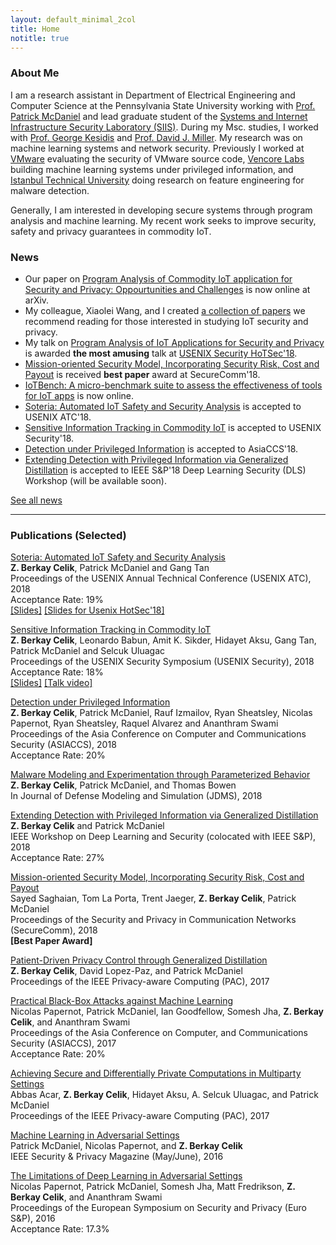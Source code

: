 ```yaml
---
layout: default_minimal_2col
title: Home
notitle: true
---
```

### About Me
I am a research assistant in Department of Electrical Engineering and Computer Science at the Pennsylvania State University working with [Prof. Patrick McDaniel](http://www.patrickmcdaniel.org/) and lead graduate student of the [Systems and Internet Infrastructure Security Laboratory (SIIS)](http://siis.cse.psu.edu/). During my Msc. studies, I worked with [Prof. George Kesidis](http://www.cse.psu.edu/~gik2/) and [Prof. David J. Miller](http://www.ee.psu.edu/directory/FacultyInfo/Miller/MillerProfilePage.aspx). My research was on machine learning systems and network security. Previously I worked at [VMware](https://www.vmware.com/) evaluating the security of VMware source code, [Vencore Labs](https://www.perspectalabs.com/) building machine learning systems under privileged information, and [Istanbul Technical University](http://www.itu.edu.tr/en/) doing research on feature engineering for malware detection.
 
Generally, I am interested in developing secure systems through program analysis and machine learning. My recent work seeks to improve security, safety and privacy guarantees in commodity IoT. 

### News
- Our paper on [Program Analysis of Commodity IoT application for Security and Privacy: Oppourtunities and Challenges](https://arxiv.org/pdf/1809.06962.pdf) is now online at arXiv. 
- My colleague, Xiaolei Wang, and I created [a collection of papers](https://github.com/Beerkay/IoTResearch/blob/master/README.md) we recommend reading for those interested in studying IoT security and privacy.
- My talk on [Program Analysis of IoT Applications for Security and Privacy](https://www.usenix.org/sites/default/files/conference/protected-files/hotsec18_slides_celik.pdf) is awarded **the most amusing** talk at [USENIX Security HoTSec'18](https://www.usenix.org/conference/hotsec18/summit-program).
- [Mission-oriented Security Model, Incorporating Security Risk, Cost and Payout](http://securecomm.org/full-program/) is received **best paper** award at SecureComm'18.
- [IoTBench: A micro-benchmark suite to assess the effectiveness of tools for IoT apps](https://github.com/IoTBench/IoTBench-test-suite) is now online.
- [Soteria: Automated IoT Safety and Security Analysis](https://www.usenix.org/system/files/conference/atc18/atc18-celik.pdf) is accepted to USENIX ATC'18.
- [Sensitive Information Tracking in Commodity IoT](https://www.usenix.org/system/files/conference/usenixsecurity18/sec18-celik.pdf) is accepted to USENIX Security'18.
- [Detection under Privileged Information](https://arxiv.org/abs/1603.09638) is accepted to AsiaCCS'18.
- [Extending Detection with Privileged Information via Generalized Distillation](https://beerkay.github.io/) is accepted to IEEE S&P'18 Deep Learning Security (DLS) Workshop (will be available soon).

[See all news](/pages/news)

---

### Publications (Selected)
[Soteria: Automated IoT Safety and Security Analysis](https://www.usenix.org/system/files/conference/atc18/atc18-celik.pdf)<br />
**Z. Berkay Celik**, Patrick McDaniel and Gang Tan<br />
Proceedings of the USENIX Annual Technical Conference (USENIX ATC), 2018<br />
Acceptance Rate: 19% <br />
[[Slides]](https://www.usenix.org/sites/default/files/conference/protected-files/atc18_slides_celik.pdf) [[Slides for Usenix HotSec'18]](https://www.usenix.org/sites/default/files/conference/protected-files/hotsec18_slides_celik.pdf)

[Sensitive Information Tracking in Commodity IoT](https://www.usenix.org/system/files/conference/usenixsecurity18/sec18-celik.pdf)<br />
**Z. Berkay Celik**,  Leonardo Babun, Amit K. Sikder, Hidayet Aksu, Gang Tan, Patrick McDaniel and Selcuk Uluagac<br />
Proceedings of the USENIX Security Symposium (USENIX Security), 2018<br />
Acceptance Rate: 18% <br />
[[Slides]](https://www.usenix.org/sites/default/files/conference/protected-files/security18_slides_celik.pdf) [[Talk video]](https://www.youtube.com/watch?v=ggsoDoOBdTo)

[Detection under Privileged Information](https://arxiv.org/pdf/1603.09638.pdf)<br />
**Z. Berkay Celik**,  Patrick McDaniel, Rauf Izmailov, Ryan Sheatsley, Nicolas Papernot, Ryan Sheatsley, Raquel Alvarez and Ananthram Swami<br />
Proceedings of the Asia Conference on Computer and Communications Security (ASIACCS), 2018<br />
Acceptance Rate: 20%

[Malware Modeling and Experimentation through Parameterized Behavior](https://beerkay.github.io/papers/Celik17_JDMS.pdf)<br />
**Z. Berkay Celik**, Patrick McDaniel, and Thomas Bowen<br />
In Journal of Defense Modeling and Simulation (JDMS), 2018

[Extending Detection with Privileged Information via Generalized Distillation](https://arxiv.org/pdf/1603.09638.pdf)<br />
**Z. Berkay Celik** and Patrick McDaniel<br />
IEEE Workshop on Deep Learning and Security (colocated with IEEE S&P), 2018<br />
Acceptance Rate: 27%

[Mission-oriented Security Model, Incorporating Security Risk, Cost and Payout](http://securecomm.org/full-program/)<br />
Sayed Saghaian, Tom La Porta, Trent Jaeger, **Z. Berkay Celik**, Patrick McDaniel<br />
Proceedings of the Security and Privacy in Communication Networks (SecureComm), 2018<br />
**[Best Paper Award]**

[Patient-Driven Privacy Control through Generalized Distillation](https://arxiv.org/pdf/1611.08648.pdf)<br />
**Z. Berkay Celik**, David Lopez-Paz, and Patrick McDaniel<br />
Proceedings of the  IEEE Privacy-aware Computing (PAC), 2017

[Practical Black-Box Attacks against Machine Learning](https://arxiv.org/pdf/1602.02697.pdf)<br />
Nicolas Papernot, Patrick McDaniel, Ian Goodfellow, Somesh Jha, **Z. Berkay Celik**, and Ananthram Swami<br />
Proceedings of the  Asia Conference on Computer, and Communications Security (ASIACCS), 2017<br />
Acceptance Rate: 20%

[Achieving Secure and Differentially Private Computations in Multiparty Settings](https://arxiv.org/pdf/1707.01871.pdf)<br />
Abbas Acar, **Z. Berkay Celik**,  Hidayet Aksu, A. Selcuk Uluagac, and Patrick McDaniel<br />
Proceedings of the IEEE Privacy-aware Computing (PAC), 2017

[Machine Learning in Adversarial Settings](http://www.patrickmcdaniel.org/pubs/ieeespmag16.pdf)<br />
Patrick McDaniel, Nicolas Papernot, and **Z. Berkay Celik**<br />
IEEE Security & Privacy Magazine (May/June), 2016

[The Limitations of Deep Learning in Adversarial Settings](https://arxiv.org/pdf/1511.07528.pdf)<br />
Nicolas Papernot, Patrick McDaniel, Somesh Jha,  Matt Fredrikson, **Z. Berkay Celik**, and Ananthram Swami<br />
Proceedings of the  European Symposium on Security and Privacy (Euro S&P), 2016<br />
Acceptance Rate: 17.3%

<!---
### Teaching Experience
* CMPSC 311: System Programming (with Prof. Patrick McDaniel) (Fall 2016)
* CMPSC 443: Introduction to Computer Security (with Prof. Patrick McDaniel) (Spring 2017)
* CSE 597: Security and Privacy of Machine Learning (with Prof. Patrick McDaniel and Nicolas Papernot) (Fall 2016)
* CSE 597: Advanced Topics in the Security and Privacy of Machine Learning (with Prof. Patrick McDaniel and Nicolas Papernot) (Spring 2017)

### Professional Activities
* 2018, Program Committee Member for IEEE Symposium on Privacy-Aware Computing (IEEE PAC) 
* 2017, Program Committee Member for CCS Workshop on Internet-of-Things Security and Privacy (IoT S&P)
* 2017, Publicity Chair for IEEE Conference on Communications and Network Security (CNS) Workshop on Cyber-Physical Systems Security (CPS-Sec)
* 2016, Technical Program Committee for MILCOM'16 (Track 3: Cyber Security and Trusted Computing)
* Reviewer: USENIX Security (2018), Neural Processing Letters (2017), ACM Computing Surveys (2017), IEEE S&P Magazine (2016), NDSS (2016), Journal of Network and Computer Applications (JNCA) (2016), Computers-Open Access Journal (2016)


### Invited Talks/Presentations
* April 2018: Recent Research on IoT Privacy and Security, [Penn State University](http://www.cse.psu.edu/~sxz16/) (host: Dr. Senchun Zhu, CSE 597: Wireless and Mobile Security class)
* March 2018: Automated IoT Privacy and Security Analysis, [Army Research Laboratory](https://www.arl.army.mil/www/default.cfm) (host: Dr. Ed Colbert)
* September 2017: SainT: Sensitive Information Tracking for IoT Applications, [Great Lakes Security Day 2017, RIT](https://www.rit.edu/cybersecurity/great-lakes-security-day-2017) (host: [Dr. Matthew Wright](https://sites.google.com/site/matthewkwright/))
* August 2017: Deep Learning for Analyzing VMware Software, [VMware Cambridge Office](https://www.vmware.com/) (VMware Intern Presentation) 
* July 2017: Convolutional Neural Networks for Secure Code, [VMware Cambridge Office](https://www.vmware.com/) (VMware CTO Office Presentation) 
* December 2016: Recent Research Topics in Security and Privacy, [Istanbul Technical University](http://www.bb.itu.edu) (host: [Dr. Sema Oktug](http://web.itu.edu.tr/~oktug/)
* December 2016:Detection under Privileged Information, [Florida International University](https://csl.fiu.edu/) (host: [Dr. Selcuk Uluagac](http://web.eng.fiu.edu/selcuk/)
* March 2016: Malware Traffic Detection using Tamper Resistant Features, [Army Research Laboratory](https://www.arl.army.mil/www/default.cfm) (host: Dr. Ananthram Swami)
* March 2016: Mapping Sample Scenarios to Operational Models in Cyber Environments, [George Mason University](https://www2.gmu.edu/) (host: [Dr. Sushil Jajodia](http://csis.gmu.edu/jajodia/))
* August 2015: Detection under Privileged Information, [Vencore Labs](https://www.vencorelabs.com/)(Intern presentation)


### Awards
* August 2018: Student Travel Award (ACM ASIA Conference on Information, Computer and Communications Security (ACM ASIACCS 2018)) 
* March 2018: Best demo award (Sensitive Information Tracking in Commodity IoT, [Florida Institute for Cybersecurity Research (FICS) Research Annual Conference on Cybersecurity](http://fics.institute.ufl.edu/poster-demo-winners-at-the-fics-annual-conference-on-cybersecurity/))
* July 2015: Student Travel Award (Military Communications Conference (MILCOM))
* August 2015 and 2017: PSU Summer Tuition Assistance Program (STAP) Fellowship

### Internships
* 2017 (Summer): Software Engineer, VMware CTO Office, Greater Boston Area (Managers: Ronn Mann and [Josh Simons](https://octo.vmware.com/author/josh_simons/))
* 2015 (Summer): Research Associate, Vencore Labs, New Jersey (Managers: Dr. Ritu Chadha and [Dr. Rauf Izmailov](https://scholar.google.com/citations?user=eA2qnCYAAAAJ&hl=en))

---


Reviwer for Neural Information Processing Systems (NIPS) 2018

### Personal
[Click to know more about me](https://octo.vmware.com/author/josh_simons/)
http://www.cs.virginia.edu/~robins/TimeManagementTalk.html

#### Policy-based Secure Data Exchange 
<img align="left" src="{{ site.base }}/img/curie/curie.png" style="border-radius: 15px" hspace="15"> Data sharing among partners---users, organizations, companies---is crucial for the advancement of data analytics in many domains. Sharing through secure computation and differential privacy allows these partners to perform private computations on their sensitive data in controlled ways. However, in reality, there exist complex relationships among members. Politics, regulations, interest, trust, data demands and needs are one of the many reasons. Thus, there is a need for a mechanism to meet these conflicting relationships on data sharing. This paper presents Curie, an approach to exchange data among members whose membership has complex relationships. The CPL policy language that allows members to define the specifications of data exchange requirements is introduced. Members (partners) assert who and what to exchange through their local policies and negotiate a global sharing agreement. The agreement is implemented in a multi-party computation that guarantees sharing among members will comply with the policy as negotiated. The use of Curie is validated through an example of a health care application built on recently introduced secure multi-party computation and differential privacy frameworks, and policy and performance trade-offs are explored.

This paper is under peer-review: [Curie: Policy-based Secure Data Exchange](https://arxiv.org/pdf/1702.08342.pdf), Z. Berkay Celik, Hidayet Aksu, Abbas Acar,Ryan Sheatsley, A. Selcuk Uluagac and Patrick McDaniel, 2017. We extend the algorithms used in Curie paper and construct algorithms for [Achieving Secure and Differentially Private Computations in Multiparty Settings](https://arxiv.org/pdf/1702.08342.pdf). This paper is accepted to IEEE Privacy-aware computing (PAC) conference.

We also studied the detection of Fast-Flux Service Networks (FFSNs) using DNS (Domain Name System)
response packets. We have observed that current approaches do not employ a large combination of DNS features to feed into the proposed detection systems. The lack of features leads to high false positive or false negative rates triggered by benign activities including Content Distribution Networks (CDNs). Read more about the study [here](https://beerkay.github.io/papers/Celik13_ISCC.pdf).


During my Msc. studies, I worked with [Prof. George Kesidis](http://www.cse.psu.edu/~gik2/) and [Prof. David J. Miller](http://www.ee.psu.edu/directory/FacultyInfo/Miller/MillerProfilePage.aspx) on NSF NeTSE Unsupervised Flow-Based Clustering project (also supported by Cisco Systems URP gift and DHS/NSF EMIST/DETER project). My research there focused on network security and machine learning. 


I also worked under the direction of [Prof. Sema Oktug](http://web.itu.edu.tr/~oktug/) at [Istanbul Technical University](http://www.itu.edu.tr/en/) focusing on practical network security problems (e.g., fast-flux networks).
-->

<!---
Posters missing, Reviewlari mutlaka ekle.
### Posters
## DLS
## CRA
## VENCORE LABS
## VMWARE

--
* 2018--NIPS
* 2017, Program Committee Member for IEEE Symposium on Privacy-Aware Computing (PAC)
* Reviewer, Usenix Security (2018)



### Publications
<script src="https://bibbase.org/show?bib=https%3A%2F%2Fraw.githubusercontent.com%2FBeerkay%2Fbeerkay.github.io%2Fmaster%2Fpapers%2FmyPublications.bib&jsonp=1"></script>
-->
<!-- Global site tag (gtag.js) - Google Analytics -->
<script async src="https://www.googletagmanager.com/gtag/js?id=UA-56069371-2"></script>
<script>
  window.dataLayer = window.dataLayer || [];
  function gtag(){dataLayer.push(arguments);}
  gtag('js', new Date());

  gtag('config', 'UA-56069371-2');
</script>

